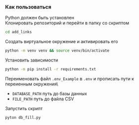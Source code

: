 ### Как пользоваться

Python должен быть установлен\
Клонировать репозиторий и перейти в папку со скриптом
```bash
cd add_links
```

Создать виртуальное окружение и активировать его

```bash
python -m venv venv && source venv/bin/activate
```
Установить зависимости
```bash
python -m pip install -r requirements.txt
```

Переименовать файл  `.env_Example` в `.env` и прописать пути к переиенным окружения\
- `DATABASE_PATH` путь до базы данных
- `FILE_PATH` путь до файла CSV

Запустить скрипт
```bash
pyton db_fill.py
```
